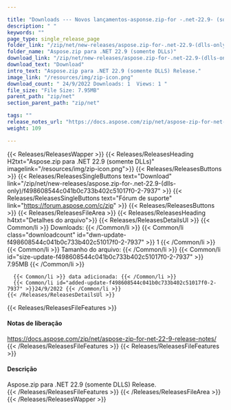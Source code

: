 ```yaml
---

title: "Downloads --- Novos lançamentos-asponse.zip-for -.net-22.9- (somente DLLS)"
description: " "
keywords: ""
page_type: single_release_page
folder_link: "/zip/net/new-releases/aspose.zip-for-.net-22.9-(dlls-only)/"
folder_name: "Aspose.zip para .NET 22.9 (somente DLLs)"
download_link: "/zip/net/new-releases/aspose.zip-for-.net-22.9-(dlls-only)/f498608544c041b0c733b402c51017f0-2-7937"
download_text: "Download"
intro_text: "Aspose.zip para .NET 22.9 (somente DLLS) Release."
image_link: "/resources/img/zip-icon.png"
download_count: " 24/9/2022 Downloads: 1  Views: 1 "
file_size: "File Size: 7.95MB"
parent_path: "zip/net"
section_parent_path: "zip/net"

tags: ""
release_notes_url: "https://docs.aspose.com/zip/net/aspose-zip-for-net-22-9-release-notes/"
weight: 109

---
```


{{< Releases/ReleasesWapper >}}
  {{< Releases/ReleasesHeading H2txt="Aspose.zip para .NET 22.9 (somente DLLs)" imagelink="/resources/img/zip-icon.png">}}
  {{< Releases/ReleasesButtons >}}
    {{< Releases/ReleasesSingleButtons text="Download" link="/zip/net/new-releases/aspose.zip-for-.net-22.9-(dlls-only)/f498608544c041b0c733b402c51017f0-2-7937" >}}
    {{< Releases/ReleasesSingleButtons text="Fórum de suporte" link="https://forum.aspose.com/c/zip" >}}
  {{< Releases/ReleasesButtons >}}
  {{< Releases/ReleasesFileArea >}}
    {{< Releases/ReleasesHeading h4txt="Detalhes do arquivo">}}
    {{< Releases/ReleasesDetailsUl >}}
      {{< Common/li >}} Downloads: {{< /Common/li >}}
      {{< Common/li class="downloadcount" id="dwn-update-f498608544c041b0c733b402c51017f0-2-7937" >}} 1 {{< /Common/li >}}
      {{< Common/li >}} Tamanho do arquivo: {{< /Common/li >}}
      {{< Common/li id="size-update-f498608544c041b0c733b402c51017f0-2-7937" >}} 7.95MB {{< /Common/li >}}

      {{< Common/li >}} data adicionada: {{< /Common/li >}}
      {{< Common/li id="added-update-f498608544c041b0c733b402c51017f0-2-7937" >}}24/9/2022 {{< /Common/li >}}
    {{< /Releases/ReleasesDetailsUl >}}

  {{< Releases/ReleasesFileFeatures >}}
      <h4>Notas de liberação</h4><div><a href='https://docs.aspose.com/zip/net/aspose-zip-for-net-22-9-release-notes/'>https://docs.aspose.com/zip/net/aspose-zip-for-net-22-9-release-notes/</a></div>
  {{< /Releases/ReleasesFileFeatures >}}
  {{< Releases/ReleasesFileFeatures >}}
      <h4>Descrição</h4><div class="HTMLDescription">Aspose.zip para .NET 22.9 (somente DLLS) Release.</div>
  {{< /Releases/ReleasesFileFeatures >}}
 {{< /Releases/ReleasesFileArea >}}
{{< /Releases/ReleasesWapper >}}


